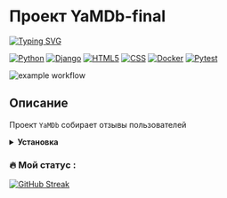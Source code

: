 # Проект YaMDb-final

[![Typing SVG](https://readme-typing-svg.herokuapp.com?font=Fira+Code&weight=500&size=25&pause=1000&color=2DF73F&width=435&lines=%D0%9F%D1%80%D0%BE%D0%B5%D0%BA%D1%82+YaMDb-final)](https://git.io/typing-svg)

[![Python](https://img.shields.io/badge/-Python-464641?style=flat-square&logo=Python)](https://www.python.org/)
[![Django](https://img.shields.io/badge/-Django-464646?style=flat-square&logo=Django)](https://www.djangoproject.com/)
[![HTML5](https://img.shields.io/badge/-HTML5-464646?style=flat-square&logo=html5)](https://en.wikipedia.org/wiki/HTML5)
[![CSS](https://img.shields.io/badge/-CSS-464646?style=flat-square&logo=css3)](https://en.wikipedia.org/wiki/CSS)
[![Docker](https://img.shields.io/badge/Docker-464646?style=flat-square&logo=docker)](https://www.docker.com/)
[![Pytest](https://img.shields.io/badge/-Pytest-464646?style=flat-square&logo=pytest)](https://docs.pytest.org/en/6.2.x/)

![example workflow](https://github.com/GrWo1/yamdb_final/actions/workflows/yamdb_workflow.yml/badge.svg)

## Описание

Проект `YaMDb` собирает отзывы пользователей 

<details>
<summary> <b>Установка</b></summary>
   


1. Проверить наличие Docker

   Прежде чем приступать к работе, убедиться что Docker установлен, для этого ввести команду:

   ```bash
   docker -v
   ```

   В случае отсутствия, скачать [Docker Desktop](https://www.docker.com/products/docker-desktop) 
для Mac или Windows. [Docker Compose](https://docs.docker.com/compose) будет установлен 
автоматически.

   В Linux проверить, что установлена последняя версия 
[Compose](https://docs.docker.com/compose/install/).

   Также можно воспользоваться официальной [инструкцией](https://docs.docker.com/engine/install/).

2. Клонировать репозиторий на локальный компьютер

   ```bash
   git clone https://github.com/egorcoders/infra_sp2.git
   ```

3. В корневой директории создать файл `.env`, согласно примеру:

   ```bash
   DB_ENGINE=django.db.backends.postgresql
   DB_NAME=postgres
   POSTGRES_USER=postgres
   POSTGRES_PASSWORD=postgres
   DB_HOST=db
   DB_PORT=5432
   ```

4. Запустить `docker-compose`

   Выполнить из корневой директории команду:

   ```bash
   docker-compose up -d
   ```

5. Заполнить БД

   Создать и выполнить миграции:

   ```bash
   docker-compose exec web python manage.py makemigrations --noinput
   docker-compose exec web python manage.py migrate --noinput
   ```

6. Подгрузить статику

   ```bash
   docker-compose exec web python manage.py collectstatic --no-input
   ```

7. Заполнить БД тестовыми данными

   Для заполнения базы использовать файл `fixtures.json`, в директории `infra_sp2`. Выполните 
команду:

   ```bash
   docker-compose exec web python manage.py dumpdata > fixtures.json
   ```

8. Создать суперпользователя

   ```bash
   docker-compose exec web python manage.py createsuperuser
   ```

9. Остановить работу всех контейнеров

   ```bash
   docker-compose down
   ```

10. Пересобрать и запустить контейнеры

    ```bash
    docker-compose up -d --build
    ```

11. Мониторинг запущенных контейнеров

    ```bash
    docker stats
    ```

12. Остановить и удалить контейнеры, тома и образы

    ```bash
    docker-compose down -v
    ```
</details>

### :fire: Мой статус :
[![GitHub Streak](http://github-readme-streak-stats.herokuapp.com?user=grwo1&theme=dark&background=000000)](https://git.io/streak-stats)
